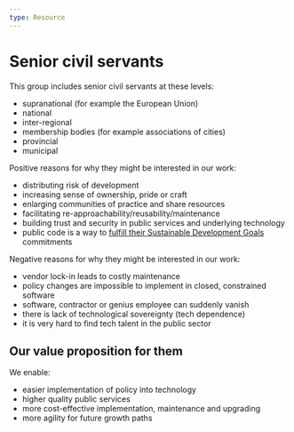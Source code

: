 ```yaml
---
type: Resource
---
```


# Senior civil servants

This group includes senior civil servants at these levels:

* supranational (for example the European Union)
* national
* inter-regional
* membership bodies (for example associations of cities)
* provincial
* municipal

Positive reasons for why they might be interested in our work:

* distributing risk of development
* increasing sense of ownership, pride or craft
* enlarging communities of practice and share resources
* facilitating re-approachability/reusability/maintenance
* building trust and security in public services and underlying technology
* public code is a way to [fulfill their Sustainable Development Goals](../../../organization/sustainable-development-goals.md) commitments

Negative reasons for why they might be interested in our work:

* vendor lock-in leads to costly maintenance
* policy changes are impossible to implement in closed, constrained software
* software, contractor or genius employee can suddenly vanish
* there is lack of technological sovereignty (tech dependence)
* it is very hard to find tech talent in the public sector

## Our value proposition for them

We enable:

* easier implementation of policy into technology
* higher quality public services
* more cost-effective implementation, maintenance and upgrading
* more agility for future growth paths
